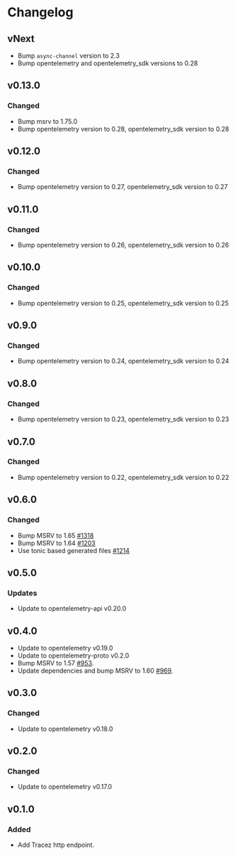 # Changelog

## vNext

- Bump `async-channel` version to 2.3
- Bump opentelemetry and opentelemetry_sdk versions to 0.28

## v0.13.0

### Changed

- Bump msrv to 1.75.0
- Bump opentelemetry version to 0.28, opentelemetry_sdk version to 0.28

## v0.12.0

### Changed

- Bump opentelemetry version to 0.27, opentelemetry_sdk version to 0.27

## v0.11.0

### Changed

- Bump opentelemetry version to 0.26, opentelemetry_sdk version to 0.26

## v0.10.0

### Changed

- Bump opentelemetry version to 0.25, opentelemetry_sdk version to 0.25

## v0.9.0

### Changed

- Bump opentelemetry version to 0.24, opentelemetry_sdk version to 0.24

## v0.8.0

### Changed

- Bump opentelemetry version to 0.23, opentelemetry_sdk version to 0.23

## v0.7.0

### Changed

- Bump opentelemetry version to 0.22, opentelemetry_sdk version to 0.22

## v0.6.0

### Changed

- Bump MSRV to 1.65 [#1318](https://github.com/open-telemetry/opentelemetry-rust/pull/1318)
- Bump MSRV to 1.64 [#1203](https://github.com/open-telemetry/opentelemetry-rust/pull/1203)
- Use tonic based generated files [#1214](https://github.com/open-telemetry/opentelemetry-rust/pull/1214)

## v0.5.0

### Updates

- Update to opentelemetry-api v0.20.0

## v0.4.0

- Update to opentelemetry v0.19.0
- Update to opentelemetry-proto v0.2.0
- Bump MSRV to 1.57 [#953](https://github.com/open-telemetry/opentelemetry-rust/pull/953).
- Update dependencies and bump MSRV to 1.60 [#969](https://github.com/open-telemetry/opentelemetry-rust/pull/969).

## v0.3.0

### Changed

- Update to opentelemetry v0.18.0

## v0.2.0

### Changed

- Update to opentelemetry v0.17.0

## v0.1.0

### Added

- Add Tracez http endpoint.
